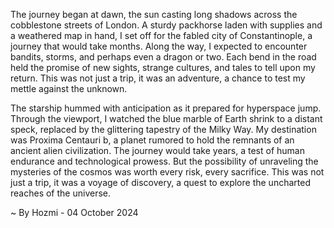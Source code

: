 
The journey began at dawn, the sun casting long shadows across the cobblestone streets of London.  A sturdy packhorse laden with supplies and a weathered map in hand, I set off for the fabled city of Constantinople, a journey that would take months. Along the way, I expected to encounter bandits, storms, and perhaps even a dragon or two. Each bend in the road held the promise of new sights, strange cultures, and tales to tell upon my return.  This was not just a trip, it was an adventure, a chance to test my mettle against the unknown.

The starship hummed with anticipation as it prepared for hyperspace jump.  Through the viewport, I watched the blue marble of Earth shrink to a distant speck, replaced by the glittering tapestry of the Milky Way.  My destination was Proxima Centauri b, a planet rumored to hold the remnants of an ancient alien civilization. The journey would take years, a test of human endurance and technological prowess.  But the possibility of unraveling the mysteries of the cosmos was worth every risk, every sacrifice.  This was not just a trip, it was a voyage of discovery, a quest to explore the uncharted reaches of the universe. 

~ By Hozmi - 04 October 2024
